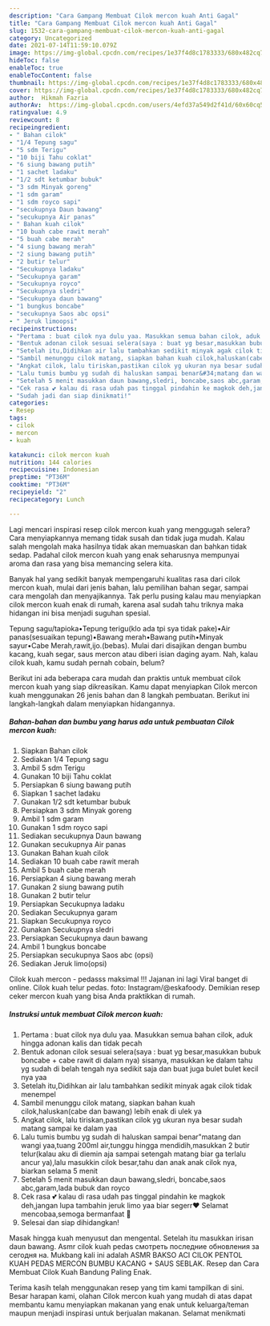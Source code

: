 ```yaml
---
description: "Cara Gampang Membuat Cilok mercon kuah Anti Gagal"
title: "Cara Gampang Membuat Cilok mercon kuah Anti Gagal"
slug: 1532-cara-gampang-membuat-cilok-mercon-kuah-anti-gagal
category: Uncategorized
date: 2021-07-14T11:59:10.079Z
image: https://img-global.cpcdn.com/recipes/1e37f4d8c1783333/680x482cq70/cilok-mercon-kuah-foto-resep-utama.jpg
hideToc: false
enableToc: true
enableTocContent: false
thumbnail: https://img-global.cpcdn.com/recipes/1e37f4d8c1783333/680x482cq70/cilok-mercon-kuah-foto-resep-utama.jpg
cover: https://img-global.cpcdn.com/recipes/1e37f4d8c1783333/680x482cq70/cilok-mercon-kuah-foto-resep-utama.jpg
author:  Hikmah Fazria
authorAv:  https://img-global.cpcdn.com/users/4efd37a549d2f41d/60x60cq50/avatar.jpg
ratingvalue: 4.9
reviewcount: 8
recipeingredient:
- " Bahan cilok"
- "1/4 Tepung sagu"
- "5 sdm Terigu"
- "10 biji Tahu coklat"
- "6 siung bawang putih"
- "1 sachet ladaku"
- "1/2 sdt ketumbar bubuk"
- "3 sdm Minyak goreng"
- "1 sdm garam"
- "1 sdm royco sapi"
- "secukupnya Daun bawang"
- "secukupnya Air panas"
- " Bahan kuah cilok"
- "10 buah cabe rawit merah"
- "5 buah cabe merah"
- "4 siung bawang merah"
- "2 siung bawang putih"
- "2 butir telur"
- "Secukupnya ladaku"
- "Secukupnya garam"
- "Secukupnya royco"
- "Secukupnya sledri"
- "Secukupnya daun bawang"
- "1 bungkus boncabe"
- "secukupnya Saos abc opsi"
- " Jeruk limoopsi"
recipeinstructions:
- "Pertama : buat cilok nya dulu yaa. Masukkan semua bahan cilok, aduk hingga adonan kalis dan tidak pecah"
- "Bentuk adonan cilok sesuai selera(saya : buat yg besar,masukkan bubuk boncabe + cabe rawit di dalam nya) sisanya, masukkan ke dalam tahu yg sudah di belah tengah nya sedikit saja dan buat juga bulet bulet kecil nya yaa"
- "Setelah itu,Didihkan air lalu tambahkan sedikit minyak agak cilok tidak menempel"
- "Sambil menunggu cilok matang, siapkan bahan kuah cilok,haluskan(cabe dan bawang) lebih enak di ulek ya"
- "Angkat cilok, lalu tiriskan,pastikan cilok yg ukuran nya besar sudah matang sampai ke dalam yaa"
- "Lalu tumis bumbu yg sudah di haluskan sampai benar&#34;matang dan wangi yaa,tuang 200ml air,tunggu hingga mendidih,masukkan 2 butir telur(kalau aku di diemin aja sampai setengah matang biar ga terlalu ancur ya),lalu masukkin cilok besar,tahu dan anak anak cilok nya, biarkan selama 5 menit"
- "Setelah 5 menit masukkan daun bawang,sledri, boncabe,saos abc,garam,lada bubuk dan royco"
- "Cek rasa 💕 kalau di rasa udah pas tinggal pindahin ke magkok deh,jangan lupa tambahin jeruk limo yaa biar segerr❤️ Selamat mencobaa,semoga bermanfaat 🌹"
- "Sudah jadi dan siap dinikmati!"
categories:
- Resep
tags:
- cilok
- mercon
- kuah

katakunci: cilok mercon kuah 
nutrition: 144 calories
recipecuisine: Indonesian
preptime: "PT36M"
cooktime: "PT36M"
recipeyield: "2"
recipecategory: Lunch

---
```



Lagi mencari inspirasi resep cilok mercon kuah yang menggugah selera? Cara menyiapkannya memang tidak susah dan tidak juga mudah. Kalau salah mengolah maka hasilnya tidak akan memuaskan dan bahkan tidak sedap. Padahal cilok mercon kuah yang enak seharusnya mempunyai aroma dan rasa yang bisa memancing selera kita.


Banyak hal yang sedikit banyak mempengaruhi kualitas rasa dari cilok mercon kuah, mulai dari jenis bahan, lalu pemilihan bahan segar, sampai cara mengolah dan menyajikannya. Tak perlu pusing kalau mau menyiapkan cilok mercon kuah enak di rumah, karena asal sudah tahu triknya maka hidangan ini bisa menjadi suguhan spesial.

Tepung sagu/tapioka•Tepung terigu(klo ada tpi sya tidak pake)•Air panas(sesuaikan tepung)•Bawang merah•Bawang putih•Minyak sayur•Cabe Merah,rawit,ijo.(bebas). Mulai dari disajikan dengan bumbu kacang, kuah segar, saus mercon atau diberi isian daging ayam. Nah, kalau cilok kuah, kamu sudah pernah cobain, belum?


Berikut ini ada beberapa cara mudah dan praktis untuk membuat cilok mercon kuah yang siap dikreasikan. Kamu dapat menyiapkan Cilok mercon kuah menggunakan 26 jenis bahan dan 8 langkah pembuatan. Berikut ini langkah-langkah dalam menyiapkan hidangannya.

<!--inarticleads1-->

##### Bahan-bahan dan bumbu yang harus ada untuk pembuatan Cilok mercon kuah:

1. Siapkan  Bahan cilok
1. Sediakan 1/4 Tepung sagu
1. Ambil 5 sdm Terigu
1. Gunakan 10 biji Tahu coklat
1. Persiapkan 6 siung bawang putih
1. Siapkan 1 sachet ladaku
1. Gunakan 1/2 sdt ketumbar bubuk
1. Persiapkan 3 sdm Minyak goreng
1. Ambil 1 sdm garam
1. Gunakan 1 sdm royco sapi
1. Sediakan secukupnya Daun bawang
1. Gunakan secukupnya Air panas
1. Gunakan  Bahan kuah cilok
1. Sediakan 10 buah cabe rawit merah
1. Ambil 5 buah cabe merah
1. Persiapkan 4 siung bawang merah
1. Gunakan 2 siung bawang putih
1. Gunakan 2 butir telur
1. Persiapkan Secukupnya ladaku
1. Sediakan Secukupnya garam
1. Siapkan Secukupnya royco
1. Gunakan Secukupnya sledri
1. Persiapkan Secukupnya daun bawang
1. Ambil 1 bungkus boncabe
1. Persiapkan secukupnya Saos abc (opsi)
1. Sediakan  Jeruk limo(opsi)


Cilok kuah mercon - pedasss maksimal !!! Jajanan ini lagi Viral banget di online. Cilok kuah telur pedas. foto: Instagram/@eskafoody. Demikian resep ceker mercon kuah yang bisa Anda praktikkan di rumah. 

<!--inarticleads2-->

##### Instruksi untuk membuat Cilok mercon kuah:

1. Pertama : buat cilok nya dulu yaa. Masukkan semua bahan cilok, aduk hingga adonan kalis dan tidak pecah
1. Bentuk adonan cilok sesuai selera(saya : buat yg besar,masukkan bubuk boncabe + cabe rawit di dalam nya) sisanya, masukkan ke dalam tahu yg sudah di belah tengah nya sedikit saja dan buat juga bulet bulet kecil nya yaa
1. Setelah itu,Didihkan air lalu tambahkan sedikit minyak agak cilok tidak menempel
1. Sambil menunggu cilok matang, siapkan bahan kuah cilok,haluskan(cabe dan bawang) lebih enak di ulek ya
1. Angkat cilok, lalu tiriskan,pastikan cilok yg ukuran nya besar sudah matang sampai ke dalam yaa
1. Lalu tumis bumbu yg sudah di haluskan sampai benar&#34;matang dan wangi yaa,tuang 200ml air,tunggu hingga mendidih,masukkan 2 butir telur(kalau aku di diemin aja sampai setengah matang biar ga terlalu ancur ya),lalu masukkin cilok besar,tahu dan anak anak cilok nya, biarkan selama 5 menit
1. Setelah 5 menit masukkan daun bawang,sledri, boncabe,saos abc,garam,lada bubuk dan royco
1. Cek rasa 💕 kalau di rasa udah pas tinggal pindahin ke magkok deh,jangan lupa tambahin jeruk limo yaa biar segerr❤️ Selamat mencobaa,semoga bermanfaat 🌹
1. Selesai dan siap dihidangkan!

Masak hingga kuah menyusut dan mengental. Setelah itu masukkan irisan daun bawang. Asmr cilok kuah pedas смотреть последние обновления за сегодня на. Mukbang kali ini adalah ASMR BAKSO ACI CILOK PENTOL KUAH PEDAS MERCON BUMBU KACANG + SAUS SEBLAK. Resep dan Cara Membuat Cilok Kuah Bandung Paling Enak. 

Terima kasih telah menggunakan resep yang tim kami tampilkan di sini. Besar harapan kami, olahan Cilok mercon kuah yang mudah di atas dapat membantu kamu menyiapkan makanan yang enak untuk keluarga/teman maupun menjadi inspirasi untuk berjualan makanan. Selamat menikmati
